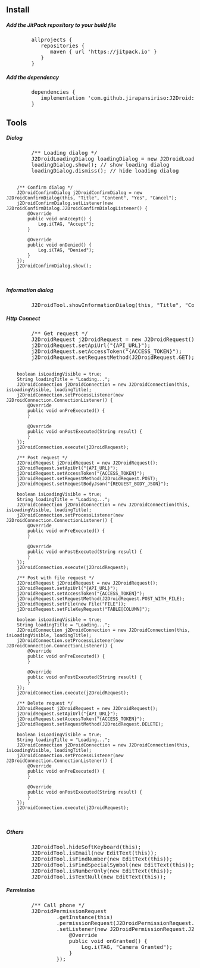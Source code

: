 <body>

<h2>Install</h2>
<h5>Add the JitPack repository to your build file</h5>
<pre>
        allprojects { 
           repositories { 
              maven { url 'https://jitpack.io' } 
           } 
        } 
</pre>

<h5>Add the dependency</h5>
<pre>
        dependencies { 
           implementation 'com.github.jirapansiriso:J2Droid:1.0' 
        } 
</pre>

<h2>Tools</h2>
<h5>Dialog</h5>
<pre>
		/** Loading dialog */
        J2DroidLoadingDialog loadingDialog = new J2DroidLoadingDialog(this, "Loading..."); 
        loadingDialog.show(); // show loading dialog 
        loadingDialog.dismiss(); // hide loading dialog 

        /** Confirm dialog */
        J2DroidConfirmDialog j2DroidConfirmDialog = new J2DroidConfirmDialog(this, "Title", "Content", "Yes", "Cancel");
        j2DroidConfirmDialog.setListener(new J2DroidConfirmDialog.J2DroidConfirmDialogListener() {
            @Override
            public void onAccept() {
                Log.i(TAG, "Accept");
            }

            @Override
            public void onDenied() {
                Log.i(TAG, "Denied");
            }
        });
        j2DroidConfirmDialog.show();
</pre>

<h5>Information dialog</h5>
<pre>
        J2DroidTool.showInformationDialog(this, "Title", "Content");
</pre>

<h5>Http Connect</h5>
<pre>
        /** Get request */
        J2DroidRequest j2DroidRequest = new J2DroidRequest();
        j2DroidRequest.setApiUrl("{API_URL}");
        j2DroidRequest.setAccessToken("{ACCESS_TOKEN}");
        j2DroidRequest.setRequestMethod(J2DroidRequest.GET);

        boolean isLoadingVisible = true;
        String loadingTitle = "Loading...";
        J2DroidConnection j2DroidConnection = new J2DroidConnection(this, isLoadingVisible, loadingTitle);
        j2DroidConnection.setProcessListener(new J2DroidConnection.ConnectionListener() {
            @Override
            public void onPreExecuted() {
            }

            @Override
            public void onPostExecuted(String result) {
            }
        });
        j2DroidConnection.execute(j2DroidRequest);

        /** Post request */
        J2DroidRequest j2DroidRequest = new J2DroidRequest();
        j2DroidRequest.setApiUrl("{API_URL}");
        j2DroidRequest.setAccessToken("{ACCESS_TOKEN}");
        j2DroidRequest.setRequestMethod(J2DroidRequest.POST);
        j2DroidRequest.setRequestBodyJson("{REQUEST_BODY_JSON}");

        boolean isLoadingVisible = true;
        String loadingTitle = "Loading...";
        J2DroidConnection j2DroidConnection = new J2DroidConnection(this, isLoadingVisible, loadingTitle);
        j2DroidConnection.setProcessListener(new J2DroidConnection.ConnectionListener() {
            @Override
            public void onPreExecuted() {
            }

            @Override
            public void onPostExecuted(String result) {
            }
        });
        j2DroidConnection.execute(j2DroidRequest);

        /** Post with file request */
        J2DroidRequest j2DroidRequest = new J2DroidRequest();
        j2DroidRequest.setApiUrl("{API_URL}");
        j2DroidRequest.setAccessToken("{ACCESS_TOKEN}");
        j2DroidRequest.setRequestMethod(J2DroidRequest.POST_WITH_FILE);
        j2DroidRequest.setFile(new File("FILE"));
        j2DroidRequest.setFileKeyRequest("TABLE[COLUMN]");

        boolean isLoadingVisible = true;
        String loadingTitle = "Loading...";
        J2DroidConnection j2DroidConnection = new J2DroidConnection(this, isLoadingVisible, loadingTitle);
        j2DroidConnection.setProcessListener(new J2DroidConnection.ConnectionListener() {
            @Override
            public void onPreExecuted() {
            }

            @Override
            public void onPostExecuted(String result) {
            }
        });
        j2DroidConnection.execute(j2DroidRequest);

        /** Delete request */
        J2DroidRequest j2DroidRequest = new J2DroidRequest();
        j2DroidRequest.setApiUrl("{API_URL}");
        j2DroidRequest.setAccessToken("{ACCESS_TOKEN}");
        j2DroidRequest.setRequestMethod(J2DroidRequest.DELETE);

        boolean isLoadingVisible = true;
        String loadingTitle = "Loading...";
        J2DroidConnection j2DroidConnection = new J2DroidConnection(this, isLoadingVisible, loadingTitle);
        j2DroidConnection.setProcessListener(new J2DroidConnection.ConnectionListener() {
            @Override
            public void onPreExecuted() {
            }

            @Override
            public void onPostExecuted(String result) {
            }
        });
        j2DroidConnection.execute(j2DroidRequest);
</pre>

<h5>Others</h5>
<pre>
        J2DroidTool.hideSoftKeyboard(this);
        J2DroidTool.isEmail(new EditText(this));
        J2DroidTool.isFindNumber(new EditText(this));
        J2DroidTool.isFindSpecialSymbol(new EditText(this));
        J2DroidTool.isNumberOnly(new EditText(this));
        J2DroidTool.isTextNull(new EditText(this));
</pre>

<h5>Permission</h5>
<pre>
		/** Call phone */
        J2DroidPermissionRequest
                .getInstance(this)
                .permissionRequest(J2DroidPermissionRequest.CALL_PHONE_PERMISSION)
                .setListener(new J2DroidPermissionRequest.J2DroidPermissionListener() {
                    @Override
                    public void onGranted() {
                        Log.i(TAG, "Camera Granted");
                    }
                });
</pre>

</body>
